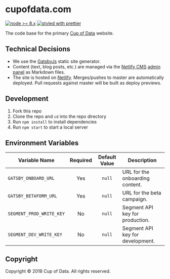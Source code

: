 # cupofdata.com

[![node >= 8.x](https://img.shields.io/badge/node-%3E%3D%208.x-brightgreen.svg?style=flat-square)](https://nodejs.org/)
[![styled with prettier](https://img.shields.io/badge/styled_with-prettier-ff69b4.svg?style=flat-square)](https://github.com/prettier/prettier)

The code base for the primary [Cup of Data](https://www.cupofdata.com/) website.

## Technical Decisions

* We use the [GatsbyJs](https://www.gatsbyjs.org/) static site generator.
* Content (text, blog posts, etc.) are managed via the [Netlify CMS](https://www.netlifycms.org/) [admin panel](https://www.cupofdata.com/admin/) as Markdown files.
* The site is hosted on [Netlify](https://www.netlify.com/). Merges/pushes to master are automatically deployed. Pull requests against master will be built as deploy previews.

## Development

1. Fork this repo
1. Clone the repo and `cd` into the repo directory
1. Run `npm install` to install dependencies
1. Run `npm start` to start a local server

## Environment Variables

| Variable Name            | Required | Default Value | Description                      |
| ------------------------ | :------: | :-----------: | -------------------------------- |
| `GATSBY_ONBOARD_URL`     |   Yes    |    `null`     | URL for the onboarding content.  |
| `GATSBY_BETAFORM_URL`     |   Yes    |    `null`     | URL for the beta campaign.  |
| `SEGMENT_PROD_WRITE_KEY` |    No    |    `null`     | Segment API key for production.  |
| `SEGMENT_DEV_WRITE_KEY`  |    No    |    `null`     | Segment API key for development. |

## Copyright

Copyright &copy; 2018 Cup of Data. All rights reserved.
